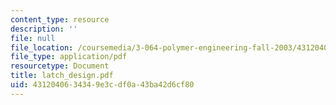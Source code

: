 ```yaml
---
content_type: resource
description: ''
file: null
file_location: /coursemedia/3-064-polymer-engineering-fall-2003/4312040634349e3cdf0a43ba42d6cf80_latch_design.pdf
file_type: application/pdf
resourcetype: Document
title: latch_design.pdf
uid: 43120406-3434-9e3c-df0a-43ba42d6cf80
---
```

